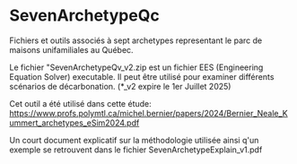 # SevenArchetypeQc
Fichiers et outils associés à sept archetypes representant le parc de maisons unifamiliales au Québec.

Le fichier "SevenArchetypeQv_v2.zip est un fichier EES (Engineering Equation Solver) executable. 
Il peut être utilisé pour examiner différents scénarios de décarbonation.
(*_v2 expire le 1er Juillet 2025)

Cet outil a été utilisé dans cette étude: https://www.profs.polymtl.ca/michel.bernier/papers/2024/Bernier_Neale_Kummert_archetypes_eSim2024.pdf

Un court document explicatif sur la méthodologie utilisée ainsi q'un exemple se retrouvent dans le fichier SevenArchetypeExplain_v1.pdf
